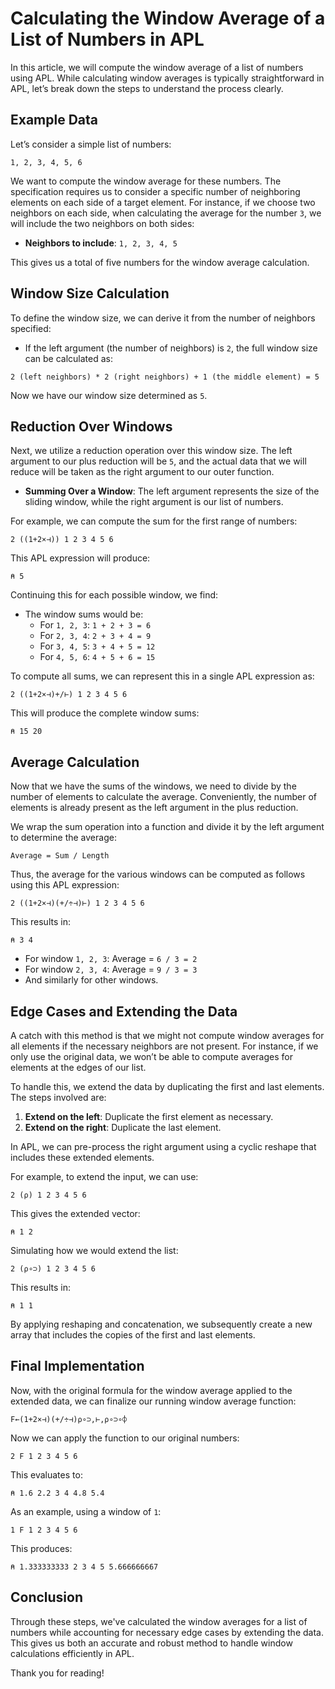 
# Calculating the Window Average of a List of Numbers in APL

In this article, we will compute the window average of a list of numbers using APL. While calculating window averages is typically straightforward in APL, let’s break down the steps to understand the process clearly.

## Example Data

Let’s consider a simple list of numbers:

```
1, 2, 3, 4, 5, 6
```

We want to compute the window average for these numbers. The specification requires us to consider a specific number of neighboring elements on each side of a target element. For instance, if we choose two neighbors on each side, when calculating the average for the number `3`, we will include the two neighbors on both sides:

- **Neighbors to include**: `1, 2, 3, 4, 5`

This gives us a total of five numbers for the window average calculation.

## Window Size Calculation

To define the window size, we can derive it from the number of neighbors specified:

- If the left argument (the number of neighbors) is `2`, the full window size can be calculated as:

```
2 (left neighbors) * 2 (right neighbors) + 1 (the middle element) = 5
```

Now we have our window size determined as `5`. 

## Reduction Over Windows

Next, we utilize a reduction operation over this window size. The left argument to our plus reduction will be `5`, and the actual data that we will reduce will be taken as the right argument to our outer function.

- **Summing Over a Window**: The left argument represents the size of the sliding window, while the right argument is our list of numbers.

For example, we can compute the sum for the first range of numbers:

```apl
2 ((1+2×⊣)) 1 2 3 4 5 6
```
This APL expression will produce:

```
⍝ 5
```
Continuing this for each possible window, we find:

- The window sums would be:
  - For `1, 2, 3`: `1 + 2 + 3 = 6`
  - For `2, 3, 4`: `2 + 3 + 4 = 9`
  - For `3, 4, 5`: `3 + 4 + 5 = 12`
  - For `4, 5, 6`: `4 + 5 + 6 = 15`

To compute all sums, we can represent this in a single APL expression as:

```apl
2 ((1+2×⊣)+/⊢) 1 2 3 4 5 6
```

This will produce the complete window sums:

```
⍝ 15 20
```

## Average Calculation

Now that we have the sums of the windows, we need to divide by the number of elements to calculate the average. Conveniently, the number of elements is already present as the left argument in the plus reduction.

We wrap the sum operation into a function and divide it by the left argument to determine the average:

```
Average = Sum / Length
```

Thus, the average for the various windows can be computed as follows using this APL expression:

```apl
2 ((1+2×⊣)(+/÷⊣)⊢) 1 2 3 4 5 6
```

This results in:

```
⍝ 3 4
```

- For window `1, 2, 3`: Average = `6 / 3 = 2`
- For window `2, 3, 4`: Average = `9 / 3 = 3`
- And similarly for other windows.

## Edge Cases and Extending the Data

A catch with this method is that we might not compute window averages for all elements if the necessary neighbors are not present. For instance, if we only use the original data, we won’t be able to compute averages for elements at the edges of our list.

To handle this, we extend the data by duplicating the first and last elements. The steps involved are:

1. **Extend on the left**: Duplicate the first element as necessary.
2. **Extend on the right**: Duplicate the last element.

In APL, we can pre-process the right argument using a cyclic reshape that includes these extended elements. 

For example, to extend the input, we can use:

```apl
2 (⍴) 1 2 3 4 5 6
```

This gives the extended vector:

```
⍝ 1 2
```
Simulating how we would extend the list:

```apl
2 (⍴∘⊃) 1 2 3 4 5 6
```

This results in:

```
⍝ 1 1
```

By applying reshaping and concatenation, we subsequently create a new array that includes the copies of the first and last elements.

## Final Implementation

Now, with the original formula for the window average applied to the extended data, we can finalize our running window average function:

```apl
F←(1+2×⊣)(+/÷⊣)⍴∘⊃,⊢,⍴∘⊃∘⌽
```

Now we can apply the function to our original numbers:

```apl
2 F 1 2 3 4 5 6
```

This evaluates to:

```
⍝ 1.6 2.2 3 4 4.8 5.4
```

As an example, using a window of `1`:

```apl
1 F 1 2 3 4 5 6
```
This produces:

```
⍝ 1.333333333 2 3 4 5 5.666666667
```

## Conclusion

Through these steps, we've calculated the window averages for a list of numbers while accounting for necessary edge cases by extending the data. This gives us both an accurate and robust method to handle window calculations efficiently in APL.

Thank you for reading!
